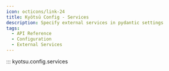 ```yaml
---
icon: octicons/link-24
title: Kyōtsū Config - Services
description: Specify external services in pydantic settings
tags:
  - API Reference
  - Configuration
  - External Services
---
```


::: kyotsu.config.services
